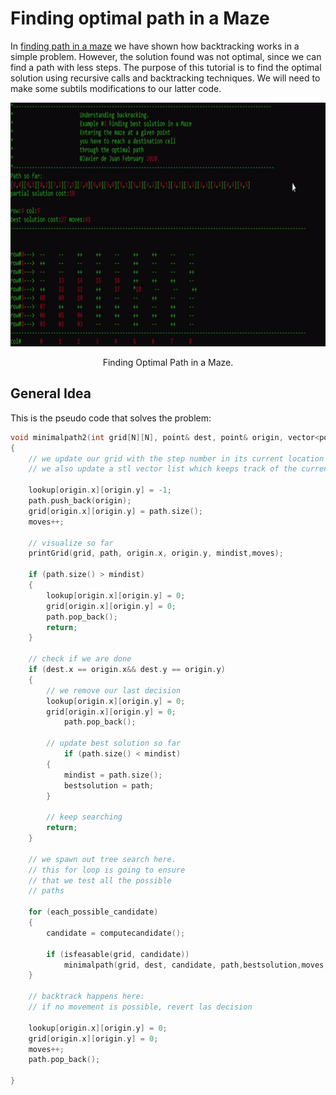 
# Finding optimal path in a Maze

In [finding path in a maze](https://github.com/javierdejuan/backtracking-Tutorial/tree/master/solving%20a%20maze) we have shown how backtracking works in a simple problem. However, the solution found was not optimal, since we can find a path with less steps.
The purpose of this tutorial is to find the optimal solution using recursive calls and backtracking techniques. We will need to make some subtils modifications to our latter code.

<p align="center">
  <img width="520" height="390"  src="https://github.com/javierdejuan/backtracking-Tutorial/blob/master/optimal%20path%20in%20a%20maze/img/bestsolution.gif">
</p>
<p align="center">
Finding Optimal Path in a Maze.
</p>

## General Idea

This is the pseudo code that solves the problem:

```c
void minimalpath2(int grid[N][N], point& dest, point& origin, vector<point>& path, vector<point>& bestsolution,int& moves,int& mindist)
{
	// we update our grid with the step number in its current location
  	// we also update a stl vector list which keeps track of the current path so far
	
  	lookup[origin.x][origin.y] = -1;
	path.push_back(origin);
	grid[origin.x][origin.y] = path.size();
	moves++;
	
  	// visualize so far
  	printGrid(grid, path, origin.x, origin.y, mindist,moves);

	if (path.size() > mindist)
	{
		lookup[origin.x][origin.y] = 0;
		grid[origin.x][origin.y] = 0;
		path.pop_back();
		return;
	}

 	// check if we are done
 	if (dest.x == origin.x&& dest.y == origin.y)
 	{
		// we remove our last decision
		lookup[origin.x][origin.y] = 0;
		grid[origin.x][origin.y] = 0;
    		path.pop_back();

		// update best solution so far
    		if (path.size() < mindist)
		{
			mindist = path.size();
			bestsolution = path;
		}

		// keep searching
		return;
 	}

  	// we spawn out tree search here. 
  	// this for loop is going to ensure
  	// that we test all the possible 
  	// paths
  
	for (each_possible_candidate)
	{
		candidate = computecandidate();
    
		if (isfeasable(grid, candidate))
			minimalpath(grid, dest, candidate, path,bestsolution,moves,mindist);
	}
	
	// backtrack happens here:
  	// if no movement is possible, revert las decision
  
	lookup[origin.x][origin.y] = 0;
	grid[origin.x][origin.y] = 0;
	moves++;
	path.pop_back();

}


```

